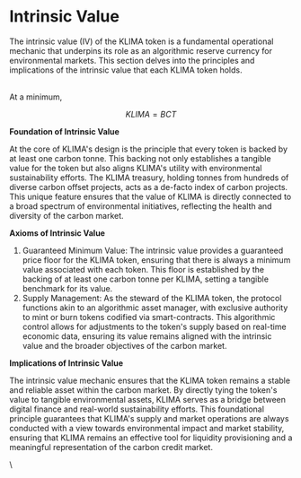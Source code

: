 # Intrinsic Value

The intrinsic value (IV) of the KLIMA token is a fundamental operational mechanic that underpins its role as an algorithmic reserve currency for environmental markets. This section delves into the principles and implications of the intrinsic value that each KLIMA token holds.

\
At a minimum,&#x20;

$$
KLIMA = BCT
$$

**Foundation of Intrinsic Value**

At the core of KLIMA's design is the principle that every token is backed by at least one carbon tonne. This backing not only establishes a tangible value for the token but also aligns KLIMA's utility with environmental sustainability efforts. The KLIMA treasury, holding tonnes from hundreds of diverse carbon offset projects, acts as a de-facto index of carbon projects. This unique feature ensures that the value of KLIMA is directly connected to a broad spectrum of environmental initiatives, reflecting the health and diversity of the carbon market.

**Axioms of Intrinsic Value**

1. Guaranteed Minimum Value: The intrinsic value provides a guaranteed price floor for the KLIMA token, ensuring that there is always a minimum value associated with each token. This floor is established by the backing of at least one carbon tonne per KLIMA, setting a tangible benchmark for its value.
2. Supply Management: As the steward of the KLIMA token, the protocol functions akin to an algorithmic asset manager, with exclusive authority to mint or burn tokens codified via smart-contracts. This algorithmic control allows for adjustments to the token's supply based on real-time economic data, ensuring its value remains aligned with the intrinsic value and the broader objectives of the carbon market.

**Implications of Intrinsic Value**

The intrinsic value mechanic ensures that the KLIMA token remains a stable and reliable asset within the carbon market. By directly tying the token's value to tangible environmental assets, KLIMA serves as a bridge between digital finance and real-world sustainability efforts. This foundational principle guarantees that KLIMA's supply and market operations are always conducted with a view towards environmental impact and market stability, ensuring that KLIMA remains an effective tool for liquidity provisioning and a meaningful representation of the carbon credit market.

\
